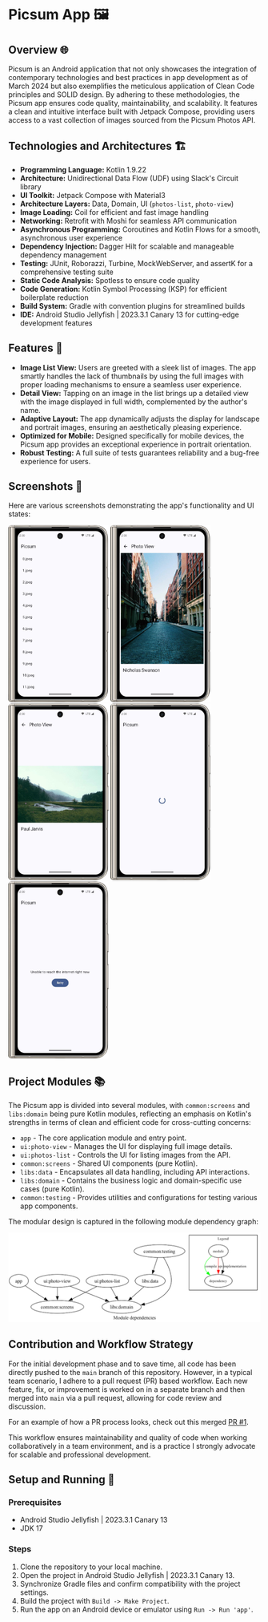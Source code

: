 # Picsum App 🖼️

## Overview 🌐

Picsum is an Android application that not only showcases the integration of contemporary technologies and best practices in app development as of March 2024 but also exemplifies the meticulous application of Clean Code principles and SOLID design. By adhering to these methodologies, the Picsum app ensures code quality, maintainability, and scalability. It features a clean and intuitive interface built with Jetpack Compose, providing users access to a vast collection of images sourced from the Picsum Photos API.
## Technologies and Architectures 🏗️

- **Programming Language:** Kotlin 1.9.22
- **Architecture:** Unidirectional Data Flow (UDF) using Slack's Circuit library
- **UI Toolkit:** Jetpack Compose with Material3
- **Architecture Layers:** Data, Domain, UI (`photos-list`, `photo-view`)
- **Image Loading:** Coil for efficient and fast image handling
- **Networking:** Retrofit with Moshi for seamless API communication
- **Asynchronous Programming:** Coroutines and Kotlin Flows for a smooth, asynchronous user experience
- **Dependency Injection:** Dagger Hilt for scalable and manageable dependency management
- **Testing:** JUnit, Roborazzi, Turbine, MockWebServer, and assertK for a comprehensive testing suite
- **Static Code Analysis:** Spotless to ensure code quality
- **Code Generation:** Kotlin Symbol Processing (KSP) for efficient boilerplate reduction
- **Build System:** Gradle with convention plugins for streamlined builds
- **IDE:** Android Studio Jellyfish | 2023.3.1 Canary 13 for cutting-edge development features

## Features 🌟

- **Image List View:** Users are greeted with a sleek list of images. The app smartly handles the lack of thumbnails by using the full images with proper loading mechanisms to ensure a seamless user experience.
- **Detail View:** Tapping on an image in the list brings up a detailed view with the image displayed in full width, complemented by the author's name.
- **Adaptive Layout:** The app dynamically adjusts the display for landscape and portrait images, ensuring an aesthetically pleasing experience.
- **Optimized for Mobile:** Designed specifically for mobile devices, the Picsum app provides an exceptional experience in portrait orientation.
- **Robust Testing:** A full suite of tests guarantees reliability and a bug-free experience for users.

## Screenshots 📸

Here are various screenshots demonstrating the app's functionality and UI states:

<p float="left">
  <img src="screenshots/photos_list.jpg" alt="Photos List View" width="200" />
  <img src="screenshots/portrait_photo_view.jpg" alt="Portrait Photo View" width="200" /> 
  <img src="screenshots/landscape_photo_view.jpg" alt="Landscape Photo View" width="200" />
  <img src="screenshots/loading.jpeg" alt="Loading State" width="200" />
  <img src="screenshots/failed_state.jpeg" alt="Failed State" width="200" />
</p>

## Project Modules 📚

The Picsum app is divided into several modules, with `common:screens` and `libs:domain` being pure Kotlin modules, reflecting an emphasis on Kotlin's strengths in terms of clean and efficient code for cross-cutting concerns:

- `app` - The core application module and entry point.
- `ui:photo-view` - Manages the UI for displaying full image details.
- `ui:photos-list` - Controls the UI for listing images from the API.
- `common:screens` - Shared UI components (pure Kotlin).
- `libs:data` - Encapsulates all data handling, including API interactions.
- `libs:domain` - Contains the business logic and domain-specific use cases (pure Kotlin).
- `common:testing` - Provides utilities and configurations for testing various app components.

The modular design is captured in the following module dependency graph:

![Module Dependency Graph](screenshots/modules-graph.png)

## Contribution and Workflow Strategy

For the initial development phase and to save time, all code has been directly pushed to the `main` branch of this repository. However, in a typical team scenario, I adhere to a pull request (PR) based workflow. Each new feature, fix, or improvement is worked on in a separate branch and then merged into `main` via a pull request, allowing for code review and discussion.

For an example of how a PR process looks, check out this merged [PR #1](https://github.com/LloydBlv/Picsum/pull/1).

This workflow ensures maintainability and quality of code when working collaboratively in a team environment, and is a practice I strongly advocate for scalable and professional development.

## Setup and Running 📲

### Prerequisites

- Android Studio Jellyfish | 2023.3.1 Canary 13
- JDK 17

### Steps

1. Clone the repository to your local machine.
2. Open the project in Android Studio Jellyfish | 2023.3.1 Canary 13.
3. Synchronize Gradle files and confirm compatibility with the project settings.
4. Build the project with `Build -> Make Project`.
5. Run the app on an Android device or emulator using `Run -> Run 'app'`.
